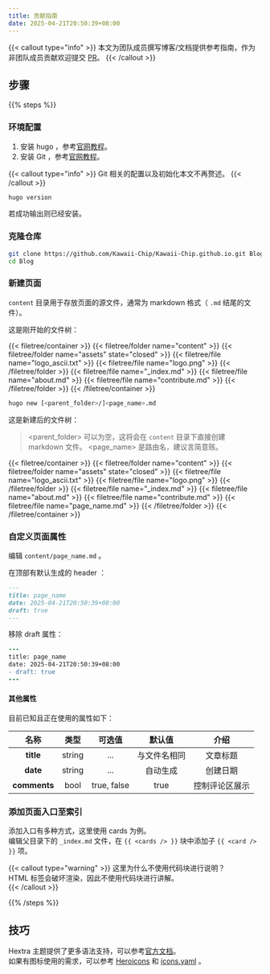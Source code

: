 ```yaml
---
title: 贡献指南
date: 2025-04-21T20:50:39+08:00
---
```


{{< callout type="info" >}}
  本文为团队成员撰写博客/文档提供参考指南，作为非团队成员贡献欢迎提交 [PR](https://github.com/Kawaii-Chip/Kawaii-Chip.github.io/pulls)。
{{< /callout >}}

## 步骤

{{% steps %}}

### 环境配置

1. 安装 hugo ，参考[官网教程](https://gohugo.io/installation/)。
2. 安装 Git ，参考[官网教程](https://git-scm.com/book/en/v2/Getting-Started-Installing-Git)。

{{< callout type="info" >}}
  Git 相关的配置以及初始化本文不再赘述。
{{< /callout >}}

```bash
hugo version
```

若成功输出则已经安装。

### 克隆仓库

```bash
git clone https://github.com/Kawaii-Chip/Kawaii-Chip.github.io.git Blog
cd Blog
```

### 新建页面

`content` 目录用于存放页面的源文件，通常为 markdown 格式（ `.md` 结尾的文件）。

这是刚开始的文件树：

{{< filetree/container >}}
  {{< filetree/folder name="content" >}}
    {{< filetree/folder name="assets" state="closed" >}}
      {{< filetree/file name="logo_ascii.txt" >}}
      {{< filetree/file name="logo.png" >}}
    {{< /filetree/folder >}}
    {{< filetree/file name="_index.md" >}}
    {{< filetree/file name="about.md" >}}
    {{< filetree/file name="contribute.md" >}}
  {{< /filetree/folder >}}
{{< /filetree/container >}}

```bash
hugo new [<parent_folder>/]<page_name>.md
```

这是新建后的文件树：

> <parent_folder> 可以为空，这将会在 `content` 目录下直接创建 markdown 文件。
> <page_name> 是路由名，建议言简意赅。

{{< filetree/container >}}
  {{< filetree/folder name="content" >}}
    {{< filetree/folder name="assets" state="closed" >}}
      {{< filetree/file name="logo_ascii.txt" >}}
      {{< filetree/file name="logo.png" >}}
    {{< /filetree/folder >}}
    {{< filetree/file name="_index.md" >}}
    {{< filetree/file name="about.md" >}}
    {{< filetree/file name="contribute.md" >}}
    {{< filetree/file name="page_name.md" >}}
  {{< /filetree/folder >}}
{{< /filetree/container >}}

### 自定义页面属性

编辑 `content/page_name.md` 。

在顶部有默认生成的 header ：

```markdown {filename="page_name.md",linenos=table}
---
title: page_name
date: 2025-04-21T20:50:39+08:00
draft: true
---
```

移除 draft 属性：

```diff {filename="page_name.md",linenos=table}
---
title: page_name
date: 2025-04-21T20:50:39+08:00
- draft: true
---
```

#### 其他属性

目前已知且正在使用的属性如下：

| 名称         | 类型   | 可选值      | 默认值       | 介绍           |
|:------------:|:------:|:-----------:|:------------:|:--------------:|
| **title**    | string | ...         | 与文件名相同 | 文章标题       |
| **date**     | string | ...         | 自动生成     | 创建日期       |
| **comments** | bool   | true, false | true         | 控制评论区展示 |

### 添加页面入口至索引

添加入口有多种方式，这里使用 cards 为例。  
编辑父目录下的 `_index.md` 文件，在 `{{ <cards /> }}` 块中添加子 `{{ <card /> }}` 项。  

{{< callout type="warning" >}}
  这里为什么不使用代码块进行说明？  
  HTML 标签会破坏渲染，因此不使用代码块进行讲解。  
{{< /callout >}}

{{% /steps %}}

## 技巧

Hextra 主题提供了更多语法支持，可以参考[官方文档](https://imfing.github.io/hextra/zh-cn/docs/guide/)。  
如果有图标使用的需求，可以参考 [Heroicons](https://v1.heroicons.com/) 和 [icons.yaml](https://github.com/imfing/hextra/blob/main/data/icons.yaml) 。  
